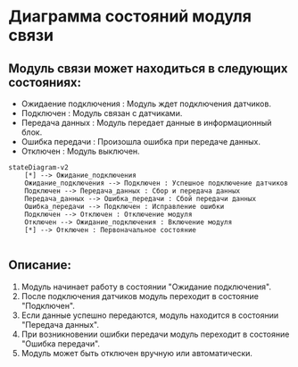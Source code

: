 # Диаграмма состояний модуля связи
## Модуль связи может находиться в следующих состояниях:

 * Ожидаение подключения : Модуль ждет подключения датчиков.
 * Подключен : Модуль связан с датчиками.
 * Передача данных : Модуль передает данные в информационный блок.
 * Ошибка передачи : Произошла ошибка при передаче данных.
 * Отключен : Модуль выключен.

```mermaid
stateDiagram-v2
    [*] --> Ожидание_подключения
    Ожидание_подключения --> Подключен : Успешное подключение датчиков
    Подключен --> Передача_данных : Сбор и передача данных
    Передача_данных --> Ошибка_передачи : Сбой передачи данных
    Ошибка_передачи --> Подключен : Исправление ошибки
    Подключен --> Отключен : Отключение модуля
    Отключен --> Ожидание_подключения : Включение модуля
    [*] --> Отключен : Первоначальное состояние
   
```

## Описание:

1. Модуль начинает работу в состоянии "Ожидание подключения".
2. После подключения датчиков модуль переходит в состояние "Подключен".
3. Если данные успешно передаются, модуль находится в состоянии "Передача данных".
4. При возникновении ошибки передачи модуль переходит в состояние "Ошибка передачи".
5. Модуль может быть отключен вручную или автоматически.
